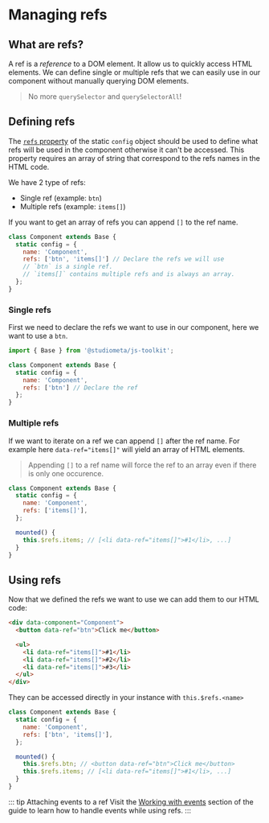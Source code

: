 # Managing refs

## What are refs?

A ref is a *reference* to a DOM element. It allow us to quickly access HTML elements. We can define single or multiple refs that we can easily use in our component without manually querying DOM elements.

> No more `querySelector` and `querySelectorAll`!

## Defining refs

The [`refs` property](/api/configuration.html#config-refs) of the static `config` object should be used to define what refs will be used in the component otherwise it can't be accessed. This property requires an array of string that correspond to the refs names in the HTML code.

We have 2 type of refs:
- Single ref (example: `btn`)
- Multiple refs (example: `items[]`)

If you want to get an array of refs you can append `[]` to the ref name.

```js {4}
class Component extends Base {
  static config = {
    name: 'Component',
    refs: ['btn', 'items[]'] // Declare the refs we will use
    // `btn` is a single ref.
    // `items[]` contains multiple refs and is always an array.
  };
}
```

### Single refs

First we need to declare the refs we want to use in our component, here we want to use a `btn`.

```js {6,10}
import { Base } from '@studiometa/js-toolkit';

class Component extends Base {
  static config = {
    name: 'Component',
    refs: ['btn'] // Declare the ref
  };
}
```

### Multiple refs

If we want to iterate on a ref we can append `[]` after the ref name. For example here `data-ref="items[]"` will yield an array of HTML elements.

> Appending `[]` to a ref name will force the ref to an array even if there is only one occurence.

```js {4,8}
class Component extends Base {
  static config = {
    name: 'Component',
    refs: ['items[]'],
  };

  mounted() {
    this.$refs.items; // [<li data-ref="items[]">#1</li>, ...]
  }
}
```

## Using refs

Now that we defined the refs we want to use we can add them to our HTML code:


```html {2,5-7}
<div data-component="Component">
  <button data-ref="btn">Click me</button>

  <ul>
    <li data-ref="items[]">#1</li>
    <li data-ref="items[]">#2</li>
    <li data-ref="items[]">#3</li>
  </ul>
</div>
```

They can be accessed directly in your instance with `this.$refs.<name>`

```js {8-9}
class Component extends Base {
  static config = {
    name: 'Component',
    refs: ['btn', 'items[]'],
  };

  mounted() {
    this.$refs.btn; // <button data-ref="btn">Click me</button>
    this.$refs.items; // [<li data-ref="items[]">#1</li>, ...]
  }
}
```

::: tip Attaching events to a ref
Visit the [Working with events](/guide/introduction/working-with-events.html) section of the guide to learn how to handle events while using refs.
:::
